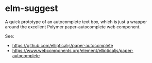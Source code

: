 # elm-suggest

A quick prototype of an autocomplete text box, which is just a wrapper around the excellent Polymer paper-autocomplete web component.

See:

- https://github.com/ellipticaljs/paper-autocomplete
- https://www.webcomponents.org/element/ellipticaljs/paper-autocomplete
